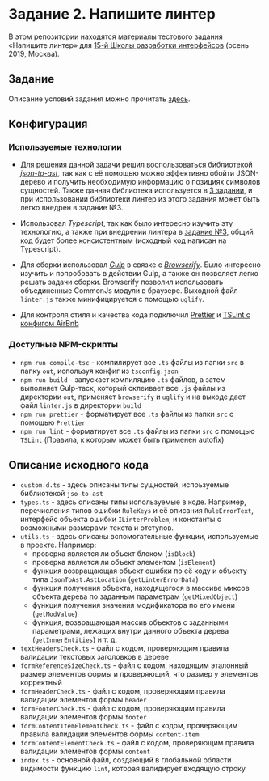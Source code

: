 # Задание 2. Напишите линтер

В этом репозитории находятся материалы тестового задания «Напишите линтер» для [15-й Школы разработки интерфейсов](https://yandex.ru/promo/academy/shri) (осень 2019, Москва).

## Задание

Описание условий задания можно прочитать [здесь](https://github.com/VladislavYeremeyev/SHRI2019_Task2/blob/master/TASK_DESCRIPTION.md).

## Конфигурация

### Используемые технологии

* Для решения данной задачи решил воспользоваться библиотекой [*json-to-ast*](https://github.com/vtrushin/json-to-ast), так как с её помощью можно эффективно обойти JSON-дерево и получить необходимую информацию о позициях символов сущностей. Также данная библиотека используется в [3 задании](https://github.com/VladislavYeremeyev/SHRI2019_Task3), и при использовании библиотеки линтер из этого задания может быть легко внедрен в задание №3.

* Использовал *Typescript*, так как было интересно изучить эту технологию, а также при внедрении линтера в [задание №3](https://github.com/VladislavYeremeyev/SHRI2019_Task3), общий код будет более консистентным (исходный код написан на Typescript).

* Для сборки использовал [*Gulp*](https://gulpjs.com/) в связке с [*Browserify*](http://browserify.org/). Было интересно изучить и попробовать в действии Gulp, а также он позволяет легко решать задачи сборки. Browserify позволил использовать объединенные CommonJs модули в браузере. Выходной файл `linter.js` также минифицируется с помощью `uglify`.

* Для контроля стиля и качества кода подключил [Prettier](https://prettier.io/) и [TSLint с конфигом AirBnb](https://github.com/progre/tslint-config-airbnb)

### Доступные NPM-скрипты

* `npm run compile-tsc` - компилирует все `.ts` файлы из папки `src` в папку `out`, используя конфиг из `tsconfig.json`
* `npm run build` - запускает компиляцию `.ts` файлов, а затем выполняет Gulp-таск, который склеивает все `.js` файлы из директории `out`, применяет `browserify` и `uglify` и на выходе дает файл `linter.js` в директории `build`
* `npm run prettier` - форматирует все `.ts` файлы из папки `src` с помощью `Prettier`
* `npm run lint` - форматирует все `.ts` файлы из папки `src` с помощью `TSLint` (Правила, к которым может быть применен autofix)

## Описание исходного кода

* `custom.d.ts` - здесь описаны типы сущностей, испоьзуемые библиотекой `jso-to-ast`
* `types.ts` - здесь описаны типы используемые в коде. Например, перечисления типов ошибки `RuleKeys` и её описания `RuleErrorText`, интерфейс объекта ошибки `ILinterProblem`, и константы с возможными размерами текста и отступов.
* `utils.ts` - здесь описаны вспомогательные функции, используемые в проекте. Например:
  * проверка является ли объект блоком (`isBlock`)
  * проверка является ли объект элементом (`isElement`)
  * функция возвращающая объект ошибки по её коду и объекту типа `JsonToAst.AstLocation` (`getLinterErrorData`)
  * функция получения объекта, находящегося в массиве миксов объекта дерева по заданным параметрам (`getMixedObject`)
  * функция получения значения модификатора по его имени (`getModValue`)
  * функция, возвращающая массив объектов с заданными параметрами, лежащих внутри данного объекта дерева (`getInnerEntities`) и т. д.
* `textHeadersCheck.ts` - файл с кодом, проверяющим правила валидации текстовых заголовков в дереве
* `formReferenceSizeCheck.ts` - файл с кодом, находящим эталонный размер элементов формы и проверяющий, что размер у элементов корректный
* `formHeaderCheck.ts` - файл с кодом, проверяющим правила валидации элементов формы `header`
* `formFooterCheck.ts` - файл с кодом, проверяющим правила валидации элементов формы `footer`
* `formContentItemElementCheck.ts` - файл с кодом, проверяющим правила валидации элементов формы `content-item`
* `formContentElementCheck.ts` - файл с кодом, проверяющим правила валидации элементов формы `content`
* `index.ts` - основной файл, создающий в глобальной области видимости функцию `lint`, которая валидирует входящую строку
